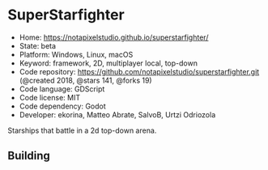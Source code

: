 # SuperStarfighter

- Home: https://notapixelstudio.github.io/superstarfighter/
- State: beta
- Platform: Windows, Linux, macOS
- Keyword: framework, 2D, multiplayer local, top-down
- Code repository: https://github.com/notapixelstudio/superstarfighter.git (@created 2018, @stars 141, @forks 19)
- Code language: GDScript
- Code license: MIT
- Code dependency: Godot
- Developer: ekorina, Matteo Abrate, SalvoB, Urtzi Odriozola

Starships that battle in a 2d top-down arena.

## Building
